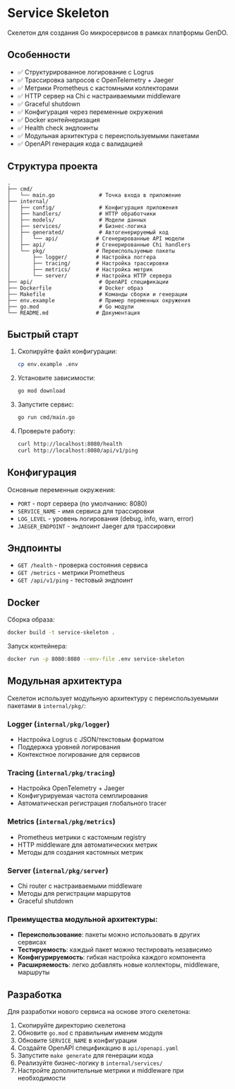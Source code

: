 # Service Skeleton

Скелетон для создания Go микросервисов в рамках платформы GenDO.

## Особенности

- ✅ Структурированное логирование с Logrus
- ✅ Трассировка запросов с OpenTelemetry + Jaeger
- ✅ Метрики Prometheus с кастомными коллекторами
- ✅ HTTP сервер на Chi с настраиваемыми middleware
- ✅ Graceful shutdown
- ✅ Конфигурация через переменные окружения
- ✅ Docker контейнеризация
- ✅ Health check эндпоинты
- ✅ Модульная архитектура с переиспользуемыми пакетами
- ✅ OpenAPI генерация кода с валидацией

## Структура проекта

```
.
├── cmd/
│   └── main.go              # Точка входа в приложение
├── internal/
│   ├── config/              # Конфигурация приложения
│   ├── handlers/            # HTTP обработчики
│   ├── models/              # Модели данных
│   ├── services/            # Бизнес-логика
│   ├── generated/           # Автогенерируемый код
│   │   └── api/            # Сгенерированные API модели
│   ├── api/                # Сгенерированные Chi handlers
│   └── pkg/                # Переиспользуемые пакеты
│       ├── logger/         # Настройка логгера
│       ├── tracing/        # Настройка трассировки
│       ├── metrics/        # Настройка метрик
│       └── server/         # Настройка HTTP сервера
├── api/                     # OpenAPI спецификации
├── Dockerfile               # Docker образ
├── Makefile                 # Команды сборки и генерации
├── env.example              # Пример переменных окружения
├── go.mod                   # Go модули
└── README.md               # Документация
```

## Быстрый старт

1. Скопируйте файл конфигурации:
   ```bash
   cp env.example .env
   ```

2. Установите зависимости:
   ```bash
   go mod download
   ```

3. Запустите сервис:
   ```bash
   go run cmd/main.go
   ```

4. Проверьте работу:
   ```bash
   curl http://localhost:8080/health
   curl http://localhost:8080/api/v1/ping
   ```

## Конфигурация

Основные переменные окружения:

- `PORT` - порт сервера (по умолчанию: 8080)
- `SERVICE_NAME` - имя сервиса для трассировки
- `LOG_LEVEL` - уровень логирования (debug, info, warn, error)
- `JAEGER_ENDPOINT` - эндпоинт Jaeger для трассировки

## Эндпоинты

- `GET /health` - проверка состояния сервиса
- `GET /metrics` - метрики Prometheus
- `GET /api/v1/ping` - тестовый эндпоинт

## Docker

Сборка образа:
```bash
docker build -t service-skeleton .
```

Запуск контейнера:
```bash
docker run -p 8080:8080 --env-file .env service-skeleton
```

## Модульная архитектура

Скелетон использует модульную архитектуру с переиспользуемыми пакетами в `internal/pkg/`:

### Logger (`internal/pkg/logger`)
- Настройка Logrus с JSON/текстовым форматом
- Поддержка уровней логирования
- Контекстное логирование для сервисов

### Tracing (`internal/pkg/tracing`)  
- Настройка OpenTelemetry + Jaeger
- Конфигурируемая частота семплирования
- Автоматическая регистрация глобального tracer

### Metrics (`internal/pkg/metrics`)
- Prometheus метрики с кастомным registry
- HTTP middleware для автоматических метрик
- Методы для создания кастомных метрик

### Server (`internal/pkg/server`)
- Chi router с настраиваемыми middleware
- Методы для регистрации маршрутов
- Graceful shutdown

### Преимущества модульной архитектуры:
- **Переиспользование**: пакеты можно использовать в других сервисах
- **Тестируемость**: каждый пакет можно тестировать независимо  
- **Конфигурируемость**: гибкая настройка каждого компонента
- **Расширяемость**: легко добавлять новые коллекторы, middleware, маршруты

## Разработка

Для разработки нового сервиса на основе этого скелетона:

1. Скопируйте директорию скелетона
2. Обновите `go.mod` с правильным именем модуля
3. Обновите `SERVICE_NAME` в конфигурации
4. Создайте OpenAPI спецификацию в `api/openapi.yaml`
5. Запустите `make generate` для генерации кода
6. Реализуйте бизнес-логику в `internal/services/`
7. Настройте дополнительные метрики и middleware при необходимости

